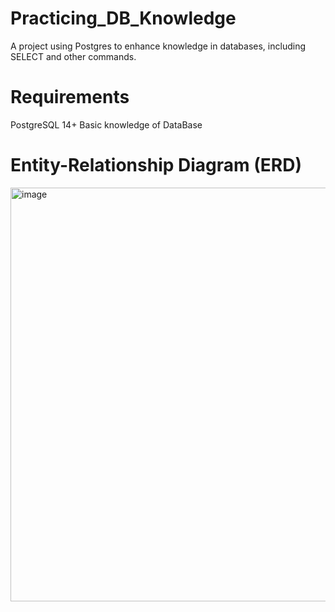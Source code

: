 # Practicing_DB_Knowledge
A project using Postgres to enhance knowledge in databases, including SELECT and other commands.


# Requirements
PostgreSQL 14+
Basic knowledge of DataBase


# Entity-Relationship Diagram (ERD)
<img width="662" alt="image" src="https://github.com/PedroFurigo/Practicing_DB_Knowledge/assets/110186700/ef25d2ff-f77a-4552-9a7c-5b25acae0f35">
